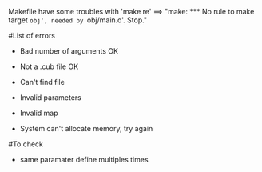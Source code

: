 Makefile have some troubles with 'make re'
==> "make: *** No rule to make target `obj', needed by `obj/main.o'.  Stop."


#List of errors
- Bad number of arguments OK
- Not a .cub file OK
- Can't find file

- Invalid parameters
- Invalid map

- System can't allocate memory, try again


#To check
- same paramater define multiples times
